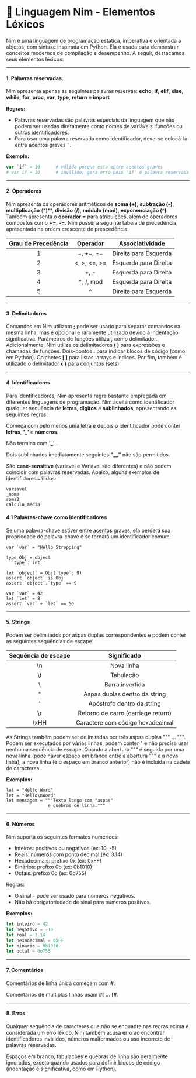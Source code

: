 # 👑 Linguagem Nim - Elementos Léxicos

Nim é uma linguagem de programação estática, imperativa e orientada a objetos, com sintaxe inspirada em Python. Ela é usada para demonstrar conceitos modernos de compilação e desempenho. A seguir, destacamos seus elementos léxicos:

---

#### 1. Palavras reservadas.

Nim apresenta apenas as seguintes palavras reservas: 
**echo**, **if**, **elif**, **else**, **while**, **for**, **proc**, **var**, **type**, **return** e **import**

**Regras:**  
- Palavras reservadas são palavras especiais da linguagem que não podem ser usadas diretamente como nomes de variáveis, funções ou outros identificadores.  
- Para usar uma palavra reservada como identificador, deve-se colocá-la entre acentos graves `` ` ``.

**Exemplo:**

```nim
var `if` = 10      # válido porque está entre acentos graves
# var if = 10      # inválido, gera erro pois 'if' é palavra reservada  
```
---

#### 2. Operadores

Nim apresenta os operadores aritméticos de **soma (+)**, **subtração (-)**, **multiplicação**  (*)**, **divisão (/)**, **módulo (mod)**, **exponenciação (^)**. Também apresenta o **operador =** para atribuições, além de operadores compostos como **+=**, **-=**. Nim possui a seguinte tabela de precedência, apresentada na ordem crescente de prescedência.

|   Grau de Precedência  |      Operador      |      Associatividade      |
|:----------------------:|:------------------:|:-------------------------:|
|          1             |     =, +=, -=      |   Direita para Esquerda   |
|          2             |    <, >, <=, >=    |   Esquerda para Direita   |
|          3             |        +, -        |   Esquerda para Direita   |
|          4             |      *, /, mod     |   Esquerda para Direita   |
|          5             |         ^          |   Direita para Esquerda   |

---

#### 3. Delimitadores
Comandos em Nim utilizam **;** pode ser usado para separar comandos na mesma linha, mas é opcional e raramente utilizado devido à indentação significativa. Parâmetros de funções utiliza **,** como delimitador. Adicionalmente, Nim utiliza os delimitadores **( )** para expressões e chamadas de funções. Dois-pontos **:** para indicar blocos de código (como em Python). Colchetes **[ ]** para listas, arrays e índices. Por fim, também é utilizado o delimitador **{ }** para conjuntos (sets).

---

#### 4. Identificadores

Para identificadores, Nim apresenta regra bastante empregada em diferentes linguagens de programação. Nim aceita como identificador qualquer sequência de **letras**, **dígitos** e **sublinhados**, apresentando as seguintes regras: 

Começa com pelo menos uma letra e depois o identificador pode conter **letras**, **'_'** e **números**.

Não termina com **'_'** .

Dois sublinhados imediatamente seguintes **"__"** não são permitidos.

São **case-sensitive** (variavel e Variavel são diferentes) e não podem coincidir com palavras reservadas. Abaixo, alguns exemplos de identifidores válidos:

```
variavel
_nome
soma2
calcula_media
```
#### 4.1 Palavras-chave como identificadores

Se uma palavra-chave estiver entre acentos graves, ela perderá sua propriedade de palavra-chave e se tornará um identificador comum.

```
var `var` = "Hello Stropping"
```
```
type Obj = object
  `type`: int

let `object` = Obj(`type`: 9)
assert `object` is Obj
assert `object`.`type` == 9

var `var` = 42
let `let` = 8
assert `var` + `let` == 50
```

---

#### 5. Strings

Podem ser delimitados por aspas duplas correspondentes e podem conter as seguintes sequências de escape:

| Sequência de escape | 	                Significado                        |
|:-------------------:|:----------------------------------------------------:|
| \n                  | Nova linha                                           |
| \t                  | Tabulação                                            |
| \\                  | Barra invertida                                      |
| \"                  | Aspas duplas dentro da string                        |
| \'                  | Apóstrofo dentro da string                           |
| \r                  | Retorno de carro (carriage return)                   |
| \xHH                | Caractere com código hexadecimal                     |


As Strings também podem ser delimitadas por três aspas duplas """ ... """. Podem ser executados por várias linhas, podem conter " e não precisa usar nenhuma sequência de escape. Quando a abertura """ é seguida por uma nova linha (pode haver espaço em branco entre a abertura """ e a nova linha), a nova linha (e o espaço em branco anterior) não é incluída na cadeia de caracteres. 

**Exemplos:** 
```
let = "Hello Word"
let = "Hello\nWord"
let mensagem = """Texto longo com "aspas" 
                e quebras de linha."""
```

---

#### 6. Números
 
Nim suporta os seguintes formatos numéricos:

- Inteiros: positivos ou negativos (ex: 10, -5)  
- Reais: números com ponto decimal (ex: 3.14)  
- Hexadecimais: prefixo 0x (ex: 0xFF)  
- Binários: prefixo 0b (ex: 0b1010)  
- Octais: prefixo 0o (ex: 0o755)  

Regras:

- O sinal `-` pode ser usado para números negativos.  
- Não há obrigatoriedade de sinal para números positivos.  

**Exemplos:**

```nim
let inteiro = 42
let negativo = -10
let real = 3.14
let hexadecimal = 0xFF
let binario = 0b1010
let octal = 0o755
```
---

#### 7. Comentários
Comentários de linha única começam com **#**.

Comentários de múltiplas linhas usam **#[ ... ]#**.

---

#### 8. Erros
Qualquer sequência de caracteres que não se enquadre nas regras acima é considerada um erro léxico.
Nim também acusa erro ao encontrar identificadores inválidos, números malformados ou uso incorreto de palavras reservadas. 


Espaços em branco, tabulações e quebras de linha são geralmente ignorados, exceto quando usados para definir blocos de código (indentação é significativa, como em Python).
